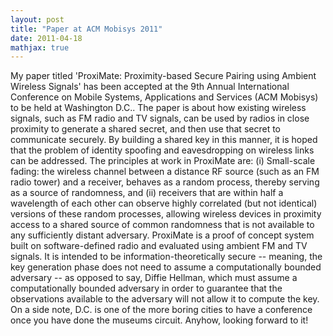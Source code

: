 ```yaml
---
layout: post
title: "Paper at ACM Mobisys 2011"
date: 2011-04-18
mathjax: true
---
```




My paper titled 'ProxiMate: Proximity-based Secure Pairing using Ambient Wireless Signals' has been accepted at the 9th Annual International Conference on Mobile Systems, Applications and Services (ACM Mobisys) to be held at Washington D.C.. The paper is about how existing wireless signals, such as FM radio and TV signals, can be used by radios in close proximity to generate a shared secret, and then use that secret to communicate securely. By building a shared key in this manner, it is hoped that the problem of identity spoofing and eavesdropping on wireless links can be addressed. The principles at work in ProxiMate are: (i) Small-scale fading: the wireless channel between a distance RF source (such as an FM radio tower) and a receiver, behaves as a random process, thereby serving as a source of randomness, and (ii) receivers that are within half a wavelength of each other can observe highly correlated (but not identical) versions of these random processes, allowing wireless devices in proximity access to a shared source of common randomness that is not available to any sufficiently distant adversary. ProxiMate is a proof of concept system built on software-defined radio and evaluated using ambient FM and TV signals. It is intended to be information-theoretically secure -- meaning, the key generation phase does not need to assume a computationally bounded adversary -- as opposed to say, Diffie Hellman, which must assume a computationally bounded adversary in order to guarantee that the observations available to the adversary will not allow it to compute the key. On a side note, D.C. is one of the more boring cities to have a conference once you have done the museums circuit. Anyhow, looking forward to it!
